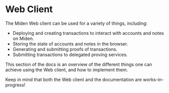 # Web Client

The Miden Web client can be used for a variety of things, including:

* Deploying and creating transactions to interact with accounts and notes on Miden.
* Storing the state of accounts and notes in the browser.
* Generating and submitting proofs of transactions.
* Submitting transactions to delegated proving services.

This section of the docs is an overview of the different things one can achieve using the Web client, and how to implement them. 

Keep in mind that both the Web client and the documentation are works-in-progress!